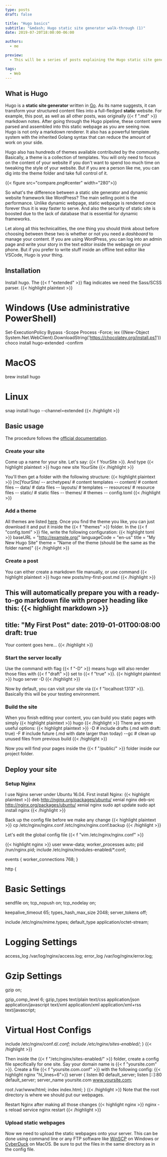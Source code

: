 ```yaml
---
type: posts
draft: false

title: "Hugo basics"
subtitle: "&mdash; Hugo static site generator walk-through (1)"
date: 2019-07-20T18:00:00-06:00

authors:
  - me

preview:
  - This will be a series of posts explaining the Hugo static site generator. The first post covers the installation and deployment.

tags:
  - Web
---
```


## What is Hugo
Hugo is a **static site generator** written in [Go](https://golang.org). As its name suggests, it can transform your structured content files into a full-fledged **static** website. 
For example, this post, as well as all other posts, was originally {{< f ".md" >}} markdown notes. After going through the Hugo pipeline, these content were parsed and assembled into this static webpage as you are seeing now. Hugo is not only a markdown renderer. It also has a powerful template system with the inherited Golang syntax that can reduce the amount of work on your side.

Hugo also has hundreds of themes available contributed by the community. Basically, a theme is a collection of templates. You will only need to focus on the content of your website if you don't want to spend too much time on tweaking the style of your website. But if you are a person like me, you can dig into the theme folder and take full control of it.

{{< figure src="compare.png#center" width="280">}}

So what's the difference between a static site generator and dynamic website framework like WordPress? The main selling point is the performance. Unlike dynamic webpage, static webpage is rendered once forever thus it is way faster to serve. And also the security of static site is boosted due to the lack of database that is essential for dynamic frameworks.

Let along all this technicalities, the one thing you should think about before choosing between these two is whether or not you need a *dashboard* to manage your content. If you are using WordPress, you can log into an admin page and write your story in the text editor inside the webpage on your phone. But if you prefer to write stuff inside an offline text editor like VSCode, Hugo is your thing.


## Installation
Install hugo. The {{< f "extended" >}} flag indicates we need the Sass/SCSS parser.
{{< highlight plaintext >}}
# Windows (Use administrative PowerShell)
Set-ExecutionPolicy Bypass -Scope Process -Force; iex ((New-Object System.Net.WebClient).DownloadString('https://chocolatey.org/install.ps1'))
choco install hugo-extended -confirm

# MacOS
brew install hugo

# Linux
snap install hugo --channel=extended
{{< /highlight >}}


## Basic usage
The procedure follows the [official documentation](https://gohugo.io/getting-started/quick-start/).
### Create your site
Come up a name for your site. Let's say: {{< f YourSite >}}. And type
{{< highlight plaintext >}}
hugo new site YourSite
{{< /highlight >}}

You'll then get a folder with the following structure:
{{< highlight plaintext >}}
[nc]YourSite/
-- archetypes/        # content templates
-- content/           # content files
-- data/              # data files
-- layouts/           # templates
-- resources/         # resource files
-- static/            # static files
-- themes/            # themes
-- config.toml 
{{< /highlight >}}

### Add a theme
All themes are listed [here](https://themes.gohugo.io/). Once you find the theme you like, you can just download it and put it inside the {{< f "themes" >}} folder. In the {{< f "config.toml" >}} file, write the following configuration:
{{< highlight toml >}}
baseURL = "http://example.org/"
languageCode = "en-us"
title = "My New Hugo Site"
theme = "Name of the theme (should be the same as the folder name)"
{{< /highlight >}}


### Create a post
You can either create a markdown file manually, or use command
{{< highlight plaintext >}}
hugo new posts/my-first-post.md
{{< /highlight >}}

This will automatically prepare you with a ready-to-go markdown file with proper heading like this:
{{< highlight markdown >}}
---
title: "My First Post"
date: 2019-01-01T00:08:00
draft: true
---
Your content goes here...
{{< /highlight >}}

### Start the server locally
Use the command with flag {{< f "-D"  >}} means hugo will also render those files with {{< f "draft"  >}} set to {{< f "true"  >}}.
{{< highlight plaintext >}}
hugo server -D
{{< /highlight >}}

Now by default, you can visit your site via {{< f "localhost:1313"  >}}. Basically this will be your testing environment.

### Build the site
When you finish editing your content, you can build you static pages with simply
{{< highlight plaintext >}}
hugo
{{< /highlight >}}
There are some useful options:
{{< highlight plaintext >}}
-D      # include drafts (.md with draft: true)
-F      # include future (.md with date larger than today)
--gc    # clean up unused files from previous build
{{< /highlight >}}

Now you will find your pages inside the {{< f "/public/"  >}} folder inside our project folder.

## Deploy your site
### Setup Nginx
I use Nginx server under Ubuntu 16.04. First install Nginx:
{{< highlight plaintext >}}
deb http://nginx.org/packages/ubuntu/ xenial nginx
deb-src http://nginx.org/packages/ubuntu/ xenial nginx
sudo apt update
sudo apt install nginx
{{< /highlight >}}

Back up the config file before we make any change
{{< highlight plaintext >}}
cp /etc/nginx/nginx.conf /etc/nginx/nginx.conf.backup
{{< /highlight >}}

Let's edit the global config file {{< f "vim /etc/nginx/nginx.conf"  >}} 

{{< highlight nginx >}}
user www-data;
worker_processes auto;
pid /run/nginx.pid;
include /etc/nginx/modules-enabled/*.conf;

events {
  worker_connections 768;
}

http {
  # Basic Settings

  sendfile on;
  tcp_nopush on;
  tcp_nodelay on;

  keepalive_timeout 65;
  types_hash_max_size 2048;
  server_tokens off;

  include /etc/nginx/mime.types;
  default_type application/octet-stream;

  # Logging Settings

  access_log /var/log/nginx/access.log;
  error_log /var/log/nginx/error.log;

  # Gzip Settings

  gzip on;

  gzip_comp_level 6;
  gzip_types text/plain text/css application/json application/javascript text/xml application/xml application/xml+rss text/javascript;

  # Virtual Host Configs

  include /etc/nginx/conf.d/*.conf;
  include /etc/nginx/sites-enabled/*;
}
{{< /highlight >}}

Then inside the {{< f "/etc/nginx/sites-enabled/"  >}} folder, create a config file specifically for one site.
Say your domain name is {{< f "yoursite.com"  >}}. Create a file {{< f "yoursite.com.conf"  >}} with the following config:
{{< highlight nginx "hl_lines=6">}}
server {
  listen 80 default_server;
  listen [::]:80 default_server;
  server_name yoursite.com www.yoursite.com;
  
  root /var/www/html;
  index index.html;
}
{{< /highlight >}}
Note that the root directory is where we should put our webpages.

Restart Nginx after making all those changes
{{< highlight nginx >}}
nginx -s reload
service nginx restart
{{< /highlight >}}

### Upload static webpages
Now we need to upload the static webpages onto your server. This can be done using command line or any FTP software like [WinSCP](https://winscp.net/) on Windows or [CyberDuck](https://cyberduck.io/) on MacOS. Be sure to put the files in the same directory as in the config file.
